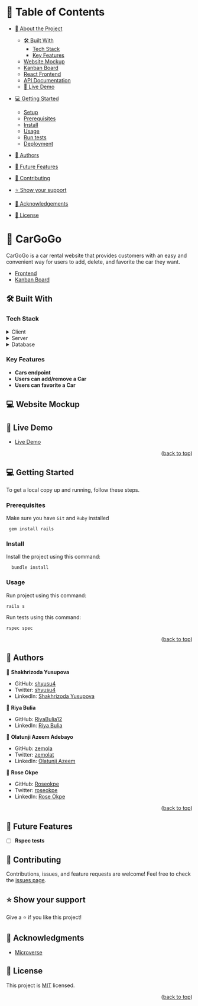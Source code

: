 <a name="readme-top"></a>
# 📗 Table of Contents

- [📖 About the Project](#about-project)
  - [🛠 Built With](#built-with)
    - [Tech Stack](#tech-stack)
    - [Key Features](#key-features)
  - [Website Mockup](#screenshots)
  - [Kanban Board](#kanban-board)
  - [React Frontend](#react-frontend)
  - [API Documentation](#api-docs)
  - [🚀 Live Demo](#live-demo)
  
- [💻 Getting Started](#getting-started)
  - [Setup](#setup)
  - [Prerequisites](#prerequisites)
  - [Install](#install)
  - [Usage](#usage)
  - [Run tests](#run-tests)
  - [Deployment](#triangular_flag_on_post-deployment)
- [👥 Authors](#authors)
- [🔭 Future Features](#future-features)
- [🤝 Contributing](#contributing)
- [⭐️ Show your support](#support)
- [🙏 Acknowledgements](#acknowledgements)
- [📝 License](#license)

<!-- PROJECT DESCRIPTION -->

# 📖 CarGoGo <a name="about-project"></a>
CarGoGo is a car rental website that provides customers with an easy and convenient way for users to add, delete, and favorite the car they want.

- [Frontend](https://github.com/RiyaBulia12/Cargogo-front-end)<a name="react-frontend"></a>
- [Kanban Board](https://github.com/users/RiyaBulia12/projects/8/views/1)<a name="kanban-board"></a>

## 🛠 Built With <a name="built-with"></a>

### Tech Stack <a name="tech-stack"></a>

<details>
  <summary>Client</summary>
  <ul>
    <li><a href="https://reactjs.org/">React.js</a></li>
  </ul>
</details>

<details>
  <summary>Server</summary>
  <ul>
    <li>Rails</li>
  </ul>
</details>

<details>
<summary>Database</summary>
  <ul>
    <li><a href="https://www.postgresql.org/">PostgreSQL</a></li>
  </ul>
</details>

<!-- Features -->

### Key Features <a name="key-features"></a>

- **Cars endpoint**
- **Users can add/remove a Car**
- **Users can favorite a Car**

## 💻 Website Mockup <a name="screenshots"></a>

<!-- Kanban Board -->
<!-- API Docs -->
<!-- ER DIAGRAM-->

## 🚀 Live Demo <a name="live-demo"></a>

- [Live Demo]()

<p align="right">(<a href="#readme-top">back to top</a>)</p>

<!-- GETTING STARTED -->
## 💻 Getting Started <a name="getting-started"></a>

To get a local copy up and running, follow these steps.
### Prerequisites

Make sure you have `Git` and `Ruby` installed
```
 gem install rails
```

### Install

Install the project using this command:

```
  bundle install
```

### Usage

Run project using this command:

```
rails s
```

Run tests using this command:
```
rspec spec
```

<p align="right">(<a href="#readme-top">back to top</a>)</p>

<!-- AUTHORS -->

## 👥 Authors <a name="authors"></a>

👤 **Shakhrizoda Yusupova**

- GitHub: [shyusu4](https://github.com/shyusu4)
- Twitter: [shyusu4](https://twitter.com/shyusu4)
- LinkedIn: [Shakhrizoda Yusupova](https://www.linkedin.com/in/shyusu4)

👤 **Riya Bulia**

- GitHub: [RiyaBulia12](https://github.com/RiyaBulia12)
- LinkedIn: [Riya Bulia](https://linkedin.com/in/riya-bulia)

👤 **Olatunji Azeem Adebayo**

- GitHub: [zemola](https://github.com/zemola)
- Twitter: [zemolat](https://twitter.com/zemolat)
- LinkedIn: [Olatunji Azeem](https://www.linkedin.com/in/olatunji-azeem)

👤 **Rose Okpe**

- GitHub: [Roseokpe](https://github.com/Roseokpe)
- Twitter: [roseokpe](https://twitter.com/roseokpe)
- LinkedIn: [Rose Okpe](https://www.linkedin.com/in/roseokpe)

<p align="right">(<a href="#readme-top">back to top</a>)</p>

<!-- FUTURE FEATURES -->

## 🔭 Future Features <a name="future-features"></a>

- [ ] **Rspec tests**

<!-- CONTRIBUTING -->

## 🤝 Contributing <a name="contributing"></a>

Contributions, issues, and feature requests are welcome!
Feel free to check the [issues page]().

<!-- SUPPORT -->

## ⭐️ Show your support <a name="support"></a>

Give a ⭐️ if you like this project!

<!-- ACKNOWLEDGEMENTS -->

## 🙏 Acknowledgments <a name="acknowledgements"></a>

- [Microverse](https://www.microverse.org/)

<!-- LICENSE -->

## 📝 License <a name="license"></a>

This project is [MIT]() licensed.

<p align="right">(<a href="#readme-top">back to top</a>)</p>
